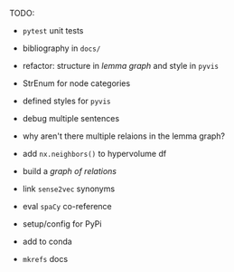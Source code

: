 TODO:

  * `pytest` unit tests
  * bibliography in `docs/`

  * refactor: structure in _lemma graph_ and style in `pyvis`
  * StrEnum for node categories
  * defined styles for `pyvis`

  * debug multiple sentences
  * why aren't there multiple relaions in the lemma graph?

  * add `nx.neighbors()` to hypervolume df
  * build a _graph of relations_

  * link `sense2vec` synonyms
  * eval `spaCy` co-reference

  * setup/config for PyPi
  * add to conda
  * `mkrefs` docs
